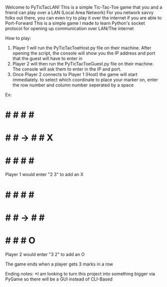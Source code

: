 Welcome to PyTicTacLAN!
This is a simple Tic-Tac-Toe game that you and a friend can play over a LAN (Local Area Network)
For you network savvy folks out there, you can even try to play it over the internet if you are able to Port-Forward
This is a simple game I made to learn Python's socket protocol for opening up communication over LAN/The internet

How to play:
1. Player 1 will run the PyTicTacToeHost.py file on their machine. After opening the script, the console will show you the IP address and port that the guest will have to enter in
2. Player 2 will then run the PyTicTacToeGuest.py file on their machine. The console will ask them to enter in the IP and port.
3. Once Player 2 connects to Player 1 (Host) the game will start immediately. to select which coordinate to place your marker on, enter the row number and column number seperated by a space

Ex:
# # #    # # #
# # # -> # # X
# # #    # # #
Player 1 would enter "2 3" to add an X

# # #    # # #
# # # -> # # #
# # #    # O #
Player 2 would enter "3 2" to add an O

The game ends when a player gets 3 marks in a row

Ending notes:
*I am looking to turn this project into something bigger via PyGame so there will be a GUI instead of CLI-Based
